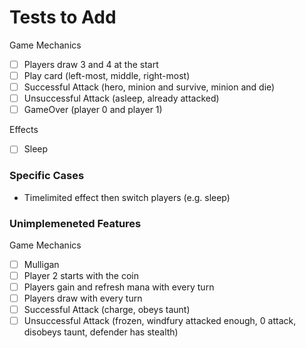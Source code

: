 # Tests to Add

Game Mechanics

- [ ] Players draw 3 and 4 at the start
- [ ] Play card (left-most, middle, right-most)
- [ ] Successful Attack (hero, minion and survive, minion and die)
- [ ] Unsuccessful Attack (asleep, already attacked)
- [ ] GameOver (player 0 and player 1)

Effects

- [ ] Sleep

### Specific Cases

- Timelimited effect then switch players (e.g. sleep)






### Unimplemeneted Features

Game Mechanics

- [ ] Mulligan
- [ ] Player 2 starts with the coin
- [ ] Players gain and refresh mana with every turn
- [ ] Players draw with every turn
- [ ] Successful Attack (charge, obeys taunt)
- [ ] Unsuccessful Attack (frozen, windfury attacked enough, 0 attack, disobeys taunt, defender has stealth)